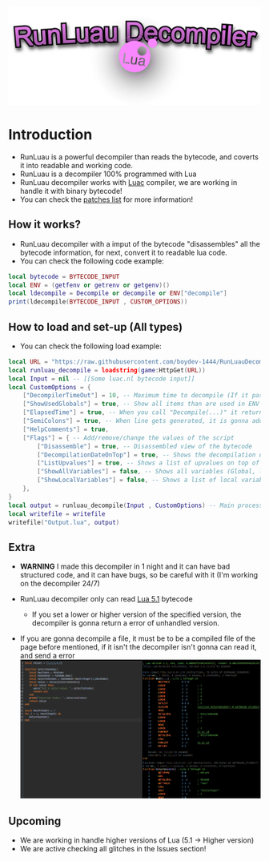 ![Main](/imgs/runluau_dec.png "RunLuau Introduction")
# Introduction

- RunLuau is a powerful decompiler than reads the bytecode, and coverts it into readable and working code.
- RunLuau is a decompiler 100% programmed with Lua
- RunLuau decompiler works with [Luac](https://luac.nl) compiler, we are working in handle it with binary bytecode!
- You can check the [patches list](/RepPatches.md) for more information!

## How it works?

- RunLuau decompiler with a imput of the bytecode "disassembles" all the bytecode information, for next, convert it to readable lua code.
- You can check the following code example:
```lua
local bytecode = BYTECODE_INPUT
local ENV = (getfenv or getrenv or getgenv)()
local ldecompile = Decompile or decompile or ENV["decompile"]
print(ldecompile(BYTECODE_INPUT , CUSTOM_OPTIONS))
```

## How to load and set-up (All types)
- You can check the following load example:
```lua
local URL = "https://raw.githubusercontent.com/boydev-1444/RunLuauDecompiler/main/runluau.lua"
local runluau_decompile = loadstring(game:HttpGet(URL))
local Input = nil -- [[Some luac.nl bytecode input]]
local CustomOptions = {
	["DecompilerTimeOut"] = 10, -- Maximum time to decompile (If it passes it returns "Decompiler Timeout") (VALUE 0 OR NIL NOTHING WILL HAPPEN IF DECOMPILATION TIME EXCEEDS TOO LONG)
	["ShowUsedGlobals"] = true, -- Show all items than are used in ENV on top of output
	["ElapsedTime"] = true, -- When you call "Decompile(...)" it returns and shows in output the elapsed time of the process
	["SemiColons"] = true, -- When line gets generated, it is gonna add a ";" in the end
	["HelpComments"] = true,
	["Flags"] = { -- Add/remove/change the values of the script
		["Disassemble"] = true, -- Disassembled view of the bytecode
		["DecompilationDateOnTop"] = true, -- Shows the decompilation date on top of the decompilation
		["ListUpvalues"] = true, -- Shows a list of upvalues on top of the decompilation
		["ShowAllVariables"] = false, -- Shows all variables (Global, local, upvalues, constants) on top of the decompilation
		["ShowLocalVariables"] = false, -- Shows a list of local variables on top of output
	},
}
local output = runluau_decompile(Input , CustomOptions) -- Main process
local writefile = writefile
writefile("Output.lua", output)
```

## Extra
- **WARNING** I made this decompiler in 1 night and it can have bad structured code, and it can have bugs, so be careful with it (I'm working on the decompiler 24/7)

- RunLuau decompiler only can read [Lua 5.1](https://www.lua.org/manual/5.1/) bytecode
  - If you set a lower or higher version of the specified version, the decompiler is gonna return a error of unhandled version.

- If you are gonna decompile a file, it must be to be a compiled file of the page before mentioned, if it isn't the decompiler isn't gonna can read it, and send a error
![CompileExample](/imgs/compilexample.png)

## Upcoming
- We are working in handle higher versions of Lua (5.1 -> Higher version)
- We are active checking all glitches in the Issues section!